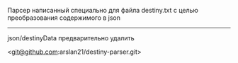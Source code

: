Парсер написанный специально для файла destiny.txt с целью преобразования содержимого в json
***
json/destinyData предварительно удалить

<git@github.com:arslan21/destiny-parser.git>
